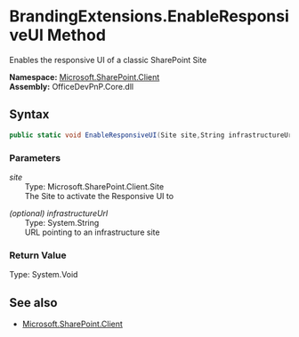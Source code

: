 # BrandingExtensions.EnableResponsiveUI Method  
Enables the responsive UI of a classic SharePoint Site  

**Namespace:** [Microsoft.SharePoint.Client](Microsoft.SharePoint.Client.md)  
**Assembly:** OfficeDevPnP.Core.dll  
## Syntax
```C#
public static void EnableResponsiveUI(Site site,String infrastructureUrl)
```
### Parameters
*site*  
&emsp;&emsp;Type: Microsoft.SharePoint.Client.Site  
&emsp;&emsp;The Site to activate the Responsive UI to  
  
*(optional) infrastructureUrl*  
&emsp;&emsp;Type: System.String  
&emsp;&emsp;URL pointing to an infrastructure site  
  
### Return Value
Type: System.Void  

## See also
- [Microsoft.SharePoint.Client](Microsoft.SharePoint.Client.md)
